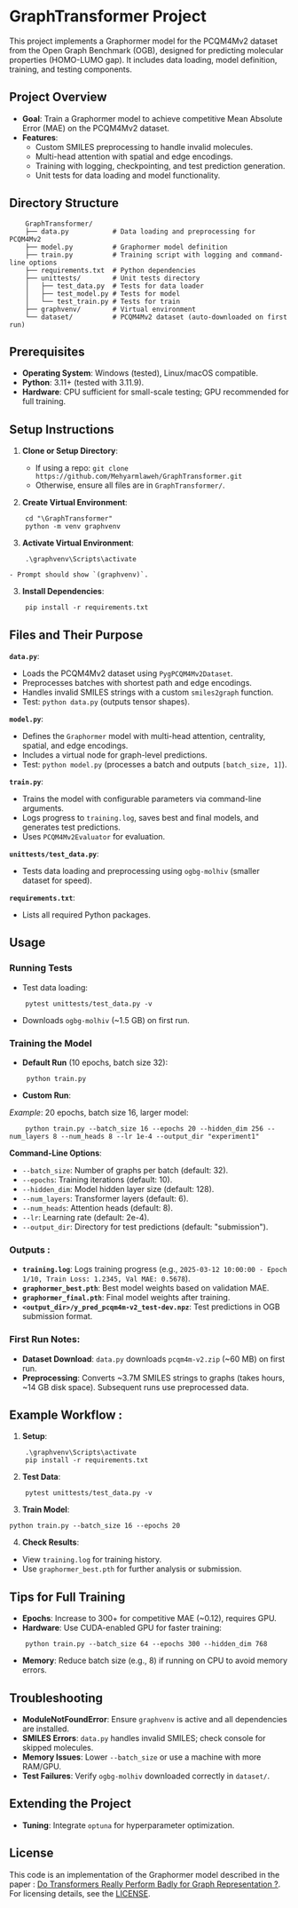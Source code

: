 # GraphTransformer Project
This project implements a Graphormer model for the PCQM4Mv2 dataset from the Open Graph Benchmark (OGB), designed for predicting molecular properties (HOMO-LUMO gap). It includes data loading, model definition, training, and testing components.

## Project Overview

- **Goal**: Train a Graphormer model to achieve competitive Mean Absolute Error (MAE) on the PCQM4Mv2 dataset.
- **Features**:
  - Custom SMILES preprocessing to handle invalid molecules.
  - Multi-head attention with spatial and edge encodings.
  - Training with logging, checkpointing, and test prediction generation.
  - Unit tests for data loading and model functionality.

## Directory Structure
```
    GraphTransformer/
    ├── data.py           # Data loading and preprocessing for PCQM4Mv2
    ├── model.py          # Graphormer model definition
    ├── train.py          # Training script with logging and command-line options
    ├── requirements.txt  # Python dependencies
    ├── unittests/        # Unit tests directory
    │   ├── test_data.py  # Tests for data loader
    │   ├── test_model.py # Tests for model
    │   └── test_train.py # Tests for train
    ├── graphvenv/        # Virtual environment
    └── dataset/          # PCQM4Mv2 dataset (auto-downloaded on first run)
```

## Prerequisites

- **Operating System**: Windows (tested), Linux/macOS compatible.
- **Python**: 3.11+ (tested with 3.11.9).
- **Hardware**: CPU sufficient for small-scale testing; GPU recommended for full training.

## Setup Instructions

1. **Clone or Setup Directory**:
   - If using a repo: `git clone https://github.com/Mehyarmlaweh/GraphTransformer.git`
   - Otherwise, ensure all files are in `GraphTransformer/`.

2. **Create Virtual Environment**:
```   
    cd "\GraphTransformer"
    python -m venv graphvenv
```

3. **Activate Virtual Environment**:
```   
    .\graphvenv\Scripts\activate
```
    - Prompt should show `(graphvenv)`.

3. **Install Dependencies**:
```
    pip install -r requirements.txt
```


## Files and Their Purpose

 **`data.py`**:
- Loads the PCQM4Mv2 dataset using `PygPCQM4Mv2Dataset`.
- Preprocesses batches with shortest path and edge encodings.
- Handles invalid SMILES strings with a custom `smiles2graph` function.
- Test: `python data.py` (outputs tensor shapes).

 **`model.py`**:
- Defines the `Graphormer` model with multi-head attention, centrality, spatial, and edge encodings.
- Includes a virtual node for graph-level predictions.
- Test: `python model.py` (processes a batch and outputs `[batch_size, 1]`).

 **`train.py`**:
- Trains the model with configurable parameters via command-line arguments.
- Logs progress to `training.log`, saves best and final models, and generates test predictions.
- Uses `PCQM4Mv2Evaluator` for evaluation.

 **`unittests/test_data.py`**:
- Tests data loading and preprocessing using `ogbg-molhiv` (smaller dataset for speed).

 **`requirements.txt`**:
- Lists all required Python packages.

## Usage

### Running Tests
- Test data loading:
```
    pytest unittests/test_data.py -v
```
- Downloads `ogbg-molhiv` (~1.5 GB) on first run.

### Training the Model

- **Default Run** (10 epochs, batch size 32):
   ```
    python train.py
    ```
- **Custom Run**:

*Example*: 20 epochs, batch size 16, larger model:

```
    python train.py --batch_size 16 --epochs 20 --hidden_dim 256 --num_layers 8 --num_heads 8 --lr 1e-4 --output_dir "experiment1"
```

    
 **Command-Line Options**:

- `--batch_size`: Number of graphs per batch (default: 32).
- `--epochs`: Training iterations (default: 10).
- `--hidden_dim`: Model hidden layer size (default: 128).
- `--num_layers`: Transformer layers (default: 6).
- `--num_heads`: Attention heads (default: 8).
- `--lr`: Learning rate (default: 2e-4).
- `--output_dir`: Directory for test predictions (default: "submission").

### Outputs :

- **`training.log`**: Logs training progress (e.g., `2025-03-12 10:00:00 - Epoch 1/10, Train Loss: 1.2345, Val MAE: 0.5678`).
- **`graphormer_best.pth`**: Best model weights based on validation MAE.
- **`graphormer_final.pth`**: Final model weights after training.
- **`<output_dir>/y_pred_pcqm4m-v2_test-dev.npz`**: Test predictions in OGB submission format.

### First Run Notes:

- **Dataset Download**: `data.py` downloads `pcqm4m-v2.zip` (~60 MB) on first run.
- **Preprocessing**: Converts ~3.7M SMILES strings to graphs (takes hours, ~14 GB disk space). Subsequent runs use preprocessed data.

## Example Workflow :

1. **Setup**:

```
    .\graphvenv\Scripts\activate
    pip install -r requirements.txt
```
2. **Test Data**:

```
    pytest unittests/test_data.py -v
```

3. **Train Model**:

```
python train.py --batch_size 16 --epochs 20
```

4. **Check Results**:

- View `training.log` for training history.
- Use `graphormer_best.pth` for further analysis or submission.

## Tips for Full Training

- **Epochs**: Increase to 300+ for competitive MAE (~0.12), requires GPU.
- **Hardware**: Use CUDA-enabled GPU for faster training:

```
    python train.py --batch_size 64 --epochs 300 --hidden_dim 768
```

- **Memory**: Reduce batch size (e.g., 8) if running on CPU to avoid memory errors.

## Troubleshooting

- **ModuleNotFoundError**: Ensure `graphvenv` is active and all dependencies are installed.
- **SMILES Errors**: `data.py` handles invalid SMILES; check console for skipped molecules.
- **Memory Issues**: Lower `--batch_size` or use a machine with more RAM/GPU.
- **Test Failures**: Verify `ogbg-molhiv` downloaded correctly in `dataset/`.

## Extending the Project
- **Tuning**: Integrate `optuna` for hyperparameter optimization.

## License
This code is an implementation of the Graphormer model described in the paper : [Do Transformers Really Perform Badly for Graph Representation ?](https://arxiv.org/abs/2106.05234). For licensing details, see the [LICENSE](LICENSE).

